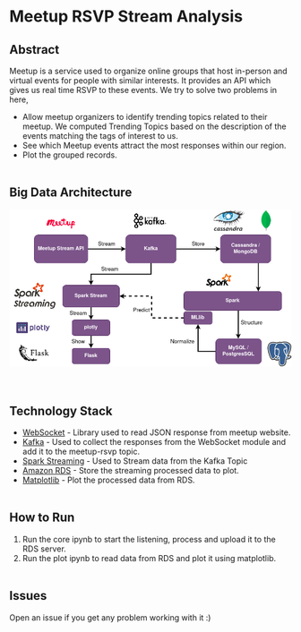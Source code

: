 # Meetup RSVP Stream Analysis

## Abstract

Meetup is a service used to organize online groups that host in-person and virtual events for people with similar interests. It provides an API which gives us real time RSVP to these events. We try to solve two problems in here,

- Allow meetup organizers to identify trending topics related to their meetup. We computed Trending Topics based on the description of the events matching the tags of interest to us.
- See which Meetup events attract the most responses within our region.
- Plot the grouped records.
<br><br>

## Big Data Architecture


![](images/image1.png)
<br><br><br>

## Technology Stack

- [WebSocket](https://websocket-client.readthedocs.io/en/latest/index.html) - Library used to read JSON response from meetup website.
- [Kafka](https://kafka.apache.org/) - Used to collect the responses from the WebSocket module and add it to the meetup-rsvp topic.
- [Spark Streaming](https://spark.apache.org/streaming/) - Used to Stream data from the Kafka Topic
- [Amazon RDS](https://aws.amazon.com/rds/) - Store the streaming processed data to plot.
- [Matplotlib](https://matplotlib.org/) - Plot the processed data from RDS.
<br><br>

## How to Run

1. Run the core ipynb to start the listening, process and upload it to the RDS server.
2. Run the plot ipynb to read data from RDS and plot it using matplotlib.
<br><br>

## Issues

Open an issue if you get any problem working with it :)
